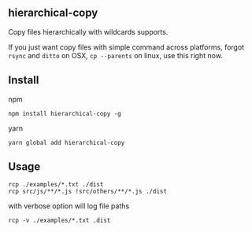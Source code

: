 ## hierarchical-copy

Copy files hierarchically with wildcards supports.

If you just want copy files with simple command across platforms, forgot `rsync` and `ditto` on OSX, `cp --parents` on linux, use this right now.

## Install

npm
```
npm install hierarchical-copy -g
```

yarn
```
yarn global add hierarchical-copy
```

## Usage
```
rcp ./examples/*.txt ./dist
rcp src/js/**/*.js !src/others/**/*.js ./dist
```

with verbose option will log file paths
```
rcp -v ./examples/*.txt .dist
```
